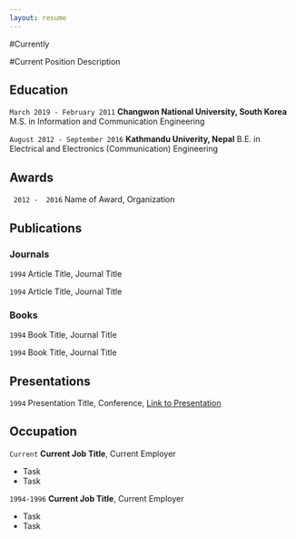 ```yaml
---
layout: resume
---
```

#Currently

#Current Position Description

## Education

`March 2019 - February 2011`
__Changwon National University, South Korea__
M.S. in Information and Communication Engineering

`August 2012 - September 2016`
__Kathmandu Univerity, Nepal__
B.E. in Electrical and Electronics (Communication) Engineering 

## Awards

` 2012 -  2016`
Name of Award, Organization 

## Publications

<!-- A list is also available [online](https://scholar.google.co.uk/citations?user=LTOTl0YAAAAJ) -->

### Journals

`1994`
Article Title, Journal Title

`1994`
Article Title, Journal Title

### Books

`1994`
Book Title, Journal Title

`1994`
Book Title, Journal Title


## Presentations

`1994`
Presentation Title, Conference, <a href="https://MyWebsite.tld/presentation1">Link to Presentation</a>


## Occupation

`Current`
__Current Job Title__, Current Employer 

- Task
- Task

`1994-1996`
__Current Job Title__, Current Employer 

- Task
- Task



<!-- ### Footer

Last updated: May 2013 -->


